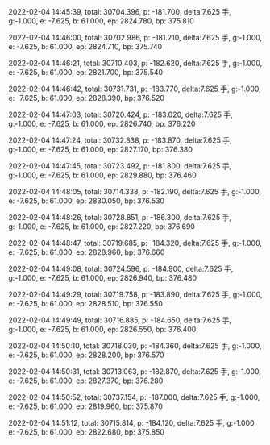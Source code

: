 2022-02-04 14:45:39, total: 30704.396, p: -181.700, delta:7.625 手, g:-1.000, e: -7.625, b: 61.000, ep: 2824.780, bp: 375.810

2022-02-04 14:46:00, total: 30702.986, p: -181.210, delta:7.625 手, g:-1.000, e: -7.625, b: 61.000, ep: 2824.710, bp: 375.740

2022-02-04 14:46:21, total: 30710.403, p: -182.620, delta:7.625 手, g:-1.000, e: -7.625, b: 61.000, ep: 2821.700, bp: 375.540

2022-02-04 14:46:42, total: 30731.731, p: -183.770, delta:7.625 手, g:-1.000, e: -7.625, b: 61.000, ep: 2828.390, bp: 376.520

2022-02-04 14:47:03, total: 30720.424, p: -183.020, delta:7.625 手, g:-1.000, e: -7.625, b: 61.000, ep: 2826.740, bp: 376.220

2022-02-04 14:47:24, total: 30732.838, p: -183.870, delta:7.625 手, g:-1.000, e: -7.625, b: 61.000, ep: 2827.170, bp: 376.380

2022-02-04 14:47:45, total: 30723.492, p: -181.800, delta:7.625 手, g:-1.000, e: -7.625, b: 61.000, ep: 2829.880, bp: 376.460

2022-02-04 14:48:05, total: 30714.338, p: -182.190, delta:7.625 手, g:-1.000, e: -7.625, b: 61.000, ep: 2830.050, bp: 376.530

2022-02-04 14:48:26, total: 30728.851, p: -186.300, delta:7.625 手, g:-1.000, e: -7.625, b: 61.000, ep: 2827.220, bp: 376.690

2022-02-04 14:48:47, total: 30719.685, p: -184.320, delta:7.625 手, g:-1.000, e: -7.625, b: 61.000, ep: 2828.960, bp: 376.660

2022-02-04 14:49:08, total: 30724.596, p: -184.900, delta:7.625 手, g:-1.000, e: -7.625, b: 61.000, ep: 2826.940, bp: 376.480

2022-02-04 14:49:29, total: 30719.758, p: -183.890, delta:7.625 手, g:-1.000, e: -7.625, b: 61.000, ep: 2828.510, bp: 376.550

2022-02-04 14:49:49, total: 30716.885, p: -184.650, delta:7.625 手, g:-1.000, e: -7.625, b: 61.000, ep: 2826.550, bp: 376.400

2022-02-04 14:50:10, total: 30718.030, p: -184.360, delta:7.625 手, g:-1.000, e: -7.625, b: 61.000, ep: 2828.200, bp: 376.570

2022-02-04 14:50:31, total: 30713.063, p: -182.870, delta:7.625 手, g:-1.000, e: -7.625, b: 61.000, ep: 2827.370, bp: 376.280

2022-02-04 14:50:52, total: 30737.154, p: -187.000, delta:7.625 手, g:-1.000, e: -7.625, b: 61.000, ep: 2819.960, bp: 375.870

2022-02-04 14:51:12, total: 30715.814, p: -184.120, delta:7.625 手, g:-1.000, e: -7.625, b: 61.000, ep: 2822.680, bp: 375.850
